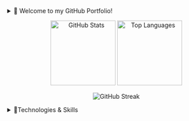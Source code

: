 <details>
  <summary>👋 Welcome to my GitHub Portfolio!</summary>
  <p>
    I am a passionate software developer with 
    <strong>over 3.5 years of experience</strong> coding in various languages and frameworks, 
    honed through my studies and project work at <strong>IT Step Academy</strong>. This journey has given me 
    hands-on experience in building applications across multiple platforms, from console and web to full-stack solutions.
  </p>
</details>

<p align="center">
  <img src="https://github-readme-stats.vercel.app/api?username=zabavb&show_icons=true&theme=github_dark&hide_border=true" alt="GitHub Stats" height="150" />
  <img src="https://github-readme-stats.vercel.app/api/top-langs/?username=zabavb&layout=compact&theme=github_dark&hide_border=true" alt="Top Languages" height="150" />
<p>
<p align="center">
      <img src="https://github-readme-streak-stats.herokuapp.com?user=zabavb&theme=github-dark-blue&hide_border=true&background=0D1117" alt="GitHub Streak" />
</p>

<details>
  <summary>🔧Technologies & Skills</summary>
  <h4>.NET</h4>
  <a href="https://dotnet.microsoft.com/"><img src="https://img.shields.io/badge/.NET-512BD4?logo=.net&logoColor=white" alt=".NET"></a>
  <a href="https://dotnet.microsoft.com/apps/aspnet/mvc"><img src="https://img.shields.io/badge/ASP.NET_MVC-512BD4?logo=.net&logoColor=white" alt="ASP.NET MVC"></a>
  <a href="https://learn.microsoft.com/en-us/ef/"><img src="https://img.shields.io/badge/Entity_Framework-512BD4?logo=.net&logoColor=white" alt="Entity Framework"></a>
  <a href="https://learn.microsoft.com/en-us/dotnet/desktop/winforms/"><img src="https://img.shields.io/badge/WinForms-512BD4?logo=windows&logoColor=white" alt="WinForms"></a>
  <a href="https://learn.microsoft.com/en-us/dotnet/desktop/wpf/"><img src="https://img.shields.io/badge/WPF-512BD4?logo=windows&logoColor=white" alt="WPF"></a>
  <a href="https://learn.microsoft.com/en-us/dotnet/framework/data/adonet/"><img src="https://img.shields.io/badge/ADO.NET-512BD4?logo=.net&logoColor=white" alt="ADO.NET"></a>
  <a href="https://isocpp.org/"><img src="https://img.shields.io/badge/C/C++-00599C?logo=c%2B%2B&logoColor=white" alt="C/C++"></a>

  <h4>JavaScript (TypeScript)</h4>
  <a href="https://reactnative.dev/"><img src="https://img.shields.io/badge/React-61DAFB?logo=react&logoColor=black" alt="React"></a>
  <a href="https://reactnative.dev/"><img src="https://img.shields.io/badge/React_Native-61DAFB?logo=react&logoColor=black" alt="React Native"></a>
  <a href="https://nodejs.org/"><img src="https://img.shields.io/badge/Node.js-339933?logo=nodedotjs&logoColor=white" alt="Node.js"></a>
  <a href="https://jquery.com/"><img src="https://img.shields.io/badge/jQuery-0769AD?logo=jquery&logoColor=white" alt="jQuery"></a>
  <a href="https://angular.io/"><img src="https://img.shields.io/badge/Angular-DD0031?logo=angular&logoColor=white" alt="Angular"></a>

  <h4>JDK</h4>
  <a href="https://www.oracle.com/java/"><img src="https://img.shields.io/badge/Java-007396?logo=java&logoColor=white" alt="Java"></a>
  <a href="https://spring.io/projects/spring-boot"><img src="https://img.shields.io/badge/Spring_Boot-6DB33F?logo=spring&logoColor=white" alt="Spring Boot"></a>
  <a href="https://jakarta.ee/"><img src="https://img.shields.io/badge/Jakarta_EE-007396?logo=java&logoColor=white" alt="Jakarta EE"></a>
  <a href="https://www.oracle.com/java/technologies/jdbc.html"><img src="https://img.shields.io/badge/JDBC-007396?logo=java&logoColor=white" alt="JDBC"></a>
  <a href="https://www.oracle.com/java/technologies/jspt.html"><img src="https://img.shields.io/badge/JSP-007396?logo=java&logoColor=white" alt="JSP"></a>
  <a href="https://hibernate.org/"><img src="https://img.shields.io/badge/Hibernate-59666C?logo=hibernate&logoColor=white" alt="Hibernate"></a>
  <a href="https://en.wikipedia.org/wiki/Data_access_object"><img src="https://img.shields.io/badge/DAO-007396?logo=java&logoColor=white" alt="DAO"></a>

  <h4>Databases & Cloud Storages</h4>
  <a href="https://www.microsoft.com/en-us/sql-server"><img src="https://img.shields.io/badge/MS_SQL_Server-CC2927?logo=microsoft-sql-server&logoColor=white" alt="MS SQL Server"></a>
  <a href="https://www.oracle.com/database/"><img src="https://img.shields.io/badge/Oracle_DB-F80000?logo=oracle&logoColor=white" alt="Oracle DB"></a>
  <a href="https://www.mongodb.com/"><img src="https://img.shields.io/badge/MongoDB-47A248?logo=mongodb&logoColor=white" alt="MongoDB"></a>
  <a href="https://aws.amazon.com/s3/"><img src="https://img.shields.io/badge/AWS_S3-FF9900?logo=amazon-aws&logoColor=white" alt="AWS S3"></a>
  <a href="https://azure.microsoft.com/en-us/services/storage/tables/"><img src="https://img.shields.io/badge/Azure_Tables-0078D4?logo=microsoft-azure&logoColor=white" alt="Azure Tables"></a>
  <a href="https://azure.microsoft.com/en-us/services/storage/blobs/"><img src="https://img.shields.io/badge/Azure_Blobs-0078D4?logo=microsoft-azure&logoColor=white" alt="Azure Blobs"></a>
  <a href="https://azure.microsoft.com/en-us/services/virtual-machines/"><img src="https://img.shields.io/badge/Azure_VM-0078D4?logo=microsoft-azure&logoColor=white" alt="Azure VM"></a>


  <h4>General Skills</h4>
  <a href="https://microservices.io/"><img src="https://img.shields.io/badge/Microservices-FF6F00?logo=microservices&logoColor=white" alt="Microservices"></a>
  <a href="https://ocelot.readthedocs.io/"><img src="https://img.shields.io/badge/Ocelot-FF6F00?logo=microservices&logoColor=white" alt="Ocelot"></a>
  <a href="https://developers.google.com/identity"><img src="https://img.shields.io/badge/Google_Auth-4285F4?logo=google&logoColor=white" alt="Google Auth"></a>
  <a href="https://jwt.io/"><img src="https://img.shields.io/badge/JWT-000000?logo=json-web-tokens&logoColor=white" alt="JWT"></a>
  <a href="https://developer.mozilla.org/en-US/docs/Web/HTTP/Cookies"><img src="https://img.shields.io/badge/Cookie_Auth-FF6F00?logo=cookie&logoColor=white" alt="Cookie Auth"></a>
  <a href="https://en.wikipedia.org/wiki/Create,_read,_update_and_delete"><img src="https://img.shields.io/badge/CRUD-28A745?logo=crud&logoColor=white" alt="CRUD"></a>
  <a href="https://learn.microsoft.com/en-us/dotnet/csharp/programming-guide/concepts/linq/"><img src="https://img.shields.io/badge/LINQ-512BD4?logo=.net&logoColor=white" alt="LINQ"></a>
  <a href="https://en.wikipedia.org/wiki/Anonymous_function"><img src="https://img.shields.io/badge/Lambda-512BD4?logo=.net&logoColor=white" alt="Lambda"></a>
  <a href="https://learn.microsoft.com/en-us/dotnet/csharp/programming-guide/concepts/async/"><img src="https://img.shields.io/badge/Async-512BD4?logo=.net&logoColor=white" alt="Async"></a>
  <a href="https://developer.mozilla.org/en-US/docs/Web/Guide/AJAX"><img src="https://img.shields.io/badge/Ajax-0769AD?logo=jquery&logoColor=white" alt="Ajax"></a>
</details>
